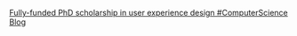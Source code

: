 [Fully-funded PhD scholarship in user experience design   #ComputerScience Blog](https://qi.tc/qi/119278)